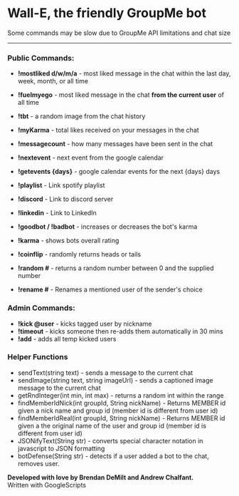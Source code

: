 # Wall-E, the friendly GroupMe bot

Some commands may be slow due to GroupMe API limitations and chat size

* * *

### Public Commands:

*   **!mostliked d/w/m/a** - most liked message in the chat within the last day, week, month, or all time
*   **!fuelmyego** - most liked message in the chat **from the current user** of all time
*   **!tbt** - a random image from the chat history  

*   **!myKarma** - total likes received on your messages in the chat
*   **!messagecount** - how many messages have been sent in the chat

*   **!nextevent** - next event from the google calendar
*   **!getevents {days}** - google calendar events for the next {days} days  

*   **!playlist** - Link spotify playlist
*   **!discord** - Link to discord server
*   **!linkedin** - Link to LinkedIn

*   **!goodbot / !badbot** - increases or decreases the bot's karma
*   **!karma** - shows bots overall rating
*   **!coinflip** - randomly returns heads or tails
*   **!random #** - returns a random number between 0 and the supplied number
*   **!rename #** - Renames a mentioned user of the sender's choice

### Admin Commands:

*   **!kick @user** - kicks tagged user by nickname
*   **!timeout** - kicks someone then re-adds them automatically in 30 mins
*   **!add** - adds all temp kicked users

### Helper Functions

*   sendText(string text) - sends a message to the current chat
*   sendImage(string text, string imageUrl) - sends a captioned image message to the current chat
*   getRndInteger(int min, int max) - returns a random int within the range
*   findMemberIdNick(int groupId, String nickName) - Returns MEMBER id given a nick name and group id (member id is different from user id)
*   findMemberIdReal(int groupId, String nickName) - Returns MEMBER id given a the original name of the user and group id (member id is different from user id)
*   JSONifyText(String str) - converts special character notation in javascript to JSON formatting
*   botDefense(String str) - detects if a user added a bot to the chat, removes user.

**Developed with love by Brendan DeMilt and Andrew Chalfant.**  
Written with GoogleScripts
